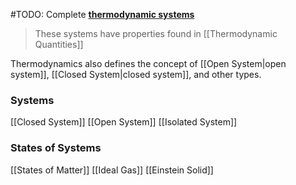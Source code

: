 #TODO: Complete [**thermodynamic systems**](https://en.wikipedia.org/wiki/Thermodynamic_system "Thermodynamic system")

> These systems have properties found in [[Thermodynamic Quantities]]

Thermodynamics also defines the concept of [[Open System\|open system]], [[Closed System\|closed system]], and other types.
### Systems
[[Closed System]]
[[Open System]]
[[Isolated System]]


### States of Systems
[[States of Matter]]
[[Ideal Gas]]
[[Einstein Solid]]

